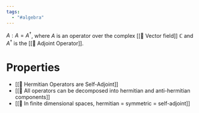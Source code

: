 ```yaml
---
tags:
  - "#algebra"
---
```

$A: A = A^\dagger$, where $A$ is an operator over the complex [[📘 Vector field]] $\mathbb{C}$ and $A^\dagger$ is the [[📘 Adjoint Operator]].

# Properties
- [[📗 Hermitian Operators are Self-Adjoint]]
- [[📗 All operators can be decomposed into hermitian and anti-hermitian components]]
- [[📗 In finite dimensional spaces, hermitian = symmetric = self-adjoint]]